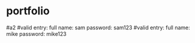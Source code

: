 # portfolio
#a2
#valid entry: full name: sam password: sam123
#valid entry: full name: mike password: mike123
